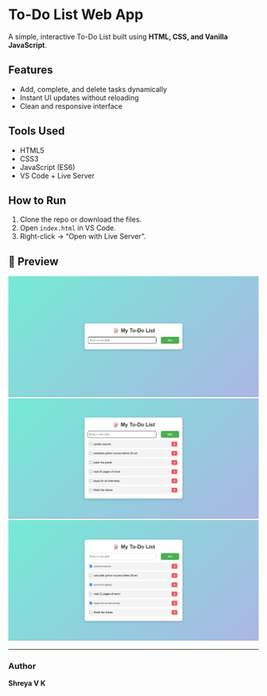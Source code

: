 # To-Do List Web App

A simple, interactive To-Do List built using **HTML, CSS, and Vanilla JavaScript**.

## Features
- Add, complete, and delete tasks dynamically
- Instant UI updates without reloading
- Clean and responsive interface

## Tools Used
- HTML5
- CSS3
- JavaScript (ES6)
- VS Code + Live Server

## How to Run
1. Clone the repo or download the files.
2. Open `index.html` in VS Code.
3. Right-click → “Open with Live Server”.

## 📸 Preview
![Landing Page Screenshot](screenshots/1.png)
![Added List Screenshot](screenshots/2.png)
![Marked List Screenshot](screenshots/3.png)

---

### Author
**Shreya V K**
